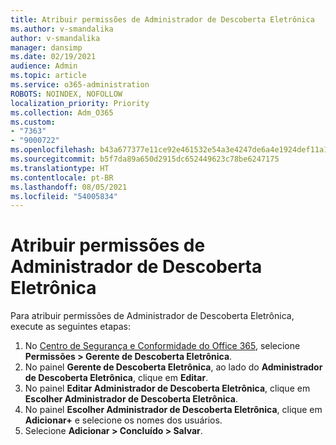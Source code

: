 ```yaml
---
title: Atribuir permissões de Administrador de Descoberta Eletrônica
ms.author: v-smandalika
author: v-smandalika
manager: dansimp
ms.date: 02/19/2021
audience: Admin
ms.topic: article
ms.service: o365-administration
ROBOTS: NOINDEX, NOFOLLOW
localization_priority: Priority
ms.collection: Adm_O365
ms.custom:
- "7363"
- "9000722"
ms.openlocfilehash: b43a677377e11ce92e461532e54a3e4247de6a4e1924def11a14f4956b3d8de8
ms.sourcegitcommit: b5f7da89a650d2915dc652449623c78be6247175
ms.translationtype: HT
ms.contentlocale: pt-BR
ms.lasthandoff: 08/05/2021
ms.locfileid: "54005834"
---
```

# <a name="assign-ediscovery-administrator-permissions"></a>Atribuir permissões de Administrador de Descoberta Eletrônica

Para atribuir permissões de Administrador de Descoberta Eletrônica, execute as seguintes etapas:

1. No [Centro de Segurança e Conformidade do Office 365](https://sip.protection.office.com/), selecione **Permissões > Gerente de Descoberta Eletrônica**.
2. No painel **Gerente de Descoberta Eletrônica**, ao lado do **Administrador de Descoberta Eletrônica**, clique em **Editar**.
3. No painel **Editar Administrador de Descoberta Eletrônica**, clique em **Escolher Administrador de Descoberta Eletrônica**.
4. No painel **Escolher Administrador de Descoberta Eletrônica**, clique em **Adicionar+** e selecione os nomes dos usuários.
5. Selecione **Adicionar > Concluído > Salvar**.